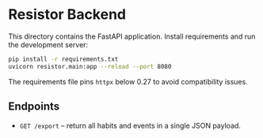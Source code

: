 # Resistor Backend

This directory contains the FastAPI application. Install requirements and run the development server:

```sh
pip install -r requirements.txt
uvicorn resistor.main:app --reload --port 8080
```

The requirements file pins `httpx` below 0.27 to avoid compatibility issues.

## Endpoints

* `GET /export` – return all habits and events in a single JSON payload.
